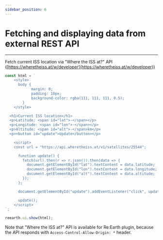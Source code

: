 ```yaml
---
sidebar_position: 6
---
```


# Fetching and displaying data from external REST API
------

Fetch current ISS location via "Where the ISS at?" API ([https://wheretheiss.at/w/developer](https://wheretheiss.at/w/developer))

```jsx
const html = `
	<style>
	  body {
			margin: 0;
			padding: 10px;
			background-color: rgba(111, 111, 111, 0.5);
		}
	</style>

  <h1>Current ISS location</h1>
  <p>Latitude: <span id="lat">-</span></p>
  <p>Longitude: <span id="lon">-</span></p>
  <p>Altitude: <span id="alt">-</span>km</p>
  <p><button id="update">Update</button></p>

	<script>
    const url = "https://api.wheretheiss.at/v1/satellites/25544";

	  function update() {
	    fetch(url).then(r => r.json()).then(data => {
	      document.getElementById("lat").textContent = data.latitude;
	      document.getElementById("lon").textContent = data.longitude;
	      document.getElementById("alt").textContent = data.altitude;
	    });
	  };

	  document.getElementById("update").addEventListener("click", update);

	  update();
	</script>
`;

reearth.ui.show(html);
```

Note that "Where the ISS at?" API is available for Re:Earth plugin, because the API responds with `Access-Control-Allow-Origin: *` header.